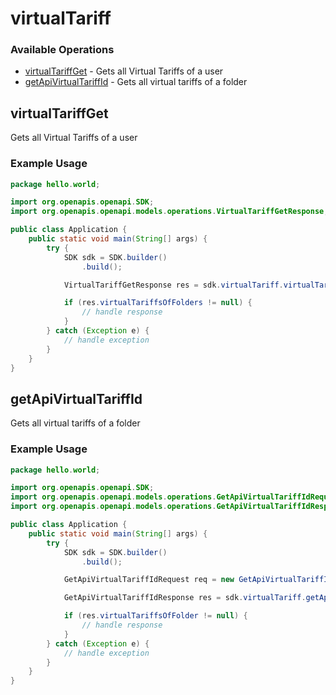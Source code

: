 # virtualTariff

### Available Operations

* [virtualTariffGet](#virtualtariffget) - Gets all Virtual Tariffs of a user
* [getApiVirtualTariffId](#getapivirtualtariffid) - Gets all virtual tariffs of a folder

## virtualTariffGet

Gets all Virtual Tariffs of a user

### Example Usage

```java
package hello.world;

import org.openapis.openapi.SDK;
import org.openapis.openapi.models.operations.VirtualTariffGetResponse;

public class Application {
    public static void main(String[] args) {
        try {
            SDK sdk = SDK.builder()
                .build();

            VirtualTariffGetResponse res = sdk.virtualTariff.virtualTariffGet();

            if (res.virtualTariffsOfFolders != null) {
                // handle response
            }
        } catch (Exception e) {
            // handle exception
        }
    }
}
```

## getApiVirtualTariffId

Gets all virtual tariffs of a folder

### Example Usage

```java
package hello.world;

import org.openapis.openapi.SDK;
import org.openapis.openapi.models.operations.GetApiVirtualTariffIdRequest;
import org.openapis.openapi.models.operations.GetApiVirtualTariffIdResponse;

public class Application {
    public static void main(String[] args) {
        try {
            SDK sdk = SDK.builder()
                .build();

            GetApiVirtualTariffIdRequest req = new GetApiVirtualTariffIdRequest("atque");            

            GetApiVirtualTariffIdResponse res = sdk.virtualTariff.getApiVirtualTariffId(req);

            if (res.virtualTariffsOfFolder != null) {
                // handle response
            }
        } catch (Exception e) {
            // handle exception
        }
    }
}
```
